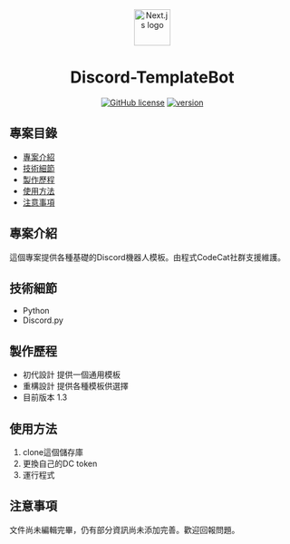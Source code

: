 <div align="center">
  <a href="https://www.kuang-ti.com">
    <picture>
      <img alt="Next.js logo" src="https://www.kuang-ti.com/images/YD-logo.svg" height="64">
    </picture>
  </a>
  <h1>Discord-TemplateBot</h1>

<a href="https://github.com/yd-tw/kuang-ti-web/blob/main/LICENSE"><img alt="GitHub license" src="https://img.shields.io/badge/license-MIT-green"></a>
<a href="https://github.com/yd-tw/kuang-ti-web/blob/main/package.json"><img alt="version" src="https://img.shields.io/badge/Discord.py-2.3-blue"></a>

</div>

## 專案目錄

- [專案介紹](#專案介紹)
- [技術細節](#技術細節)
- [製作歷程](#製作歷程)
- [使用方法](#使用方法)
- [注意事項](#注意事項)

## 專案介紹

這個專案提供各種基礎的Discord機器人模板。由程式CodeCat社群支援維護。

## 技術細節

- Python
- Discord.py

## 製作歷程

- 初代設計 提供一個通用模板
- 重構設計 提供各種模板供選擇
- 目前版本 1.3

## 使用方法

1. clone這個儲存庫
2. 更換自己的DC token
2. 運行程式

## 注意事項

文件尚未編輯完畢，仍有部分資訊尚未添加完善。歡迎回報問題。